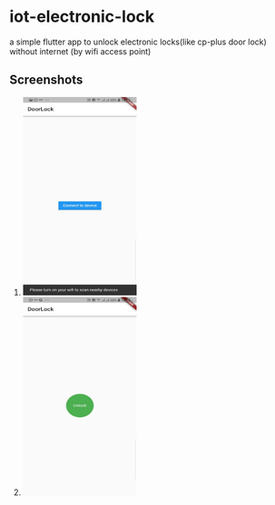 # iot-electronic-lock
a simple flutter app to unlock electronic locks(like cp-plus door lock) without internet (by wifi access point)
## Screenshots
1) <img width="200" height ="350" src ="https://github.com/sarthaksadh01/iot-electronic-lock/blob/master/screenshots/ss1.jpeg?raw=true">
2) <img width="200" height ="350" src ="https://github.com/sarthaksadh01/iot-electronic-lock/blob/master/screenshots/ss2.jpeg?raw=true">
